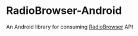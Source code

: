 # RadioBrowser-Android
An Android library for consuming [RadioBrowser](https://www.radio-browser.info/) API


